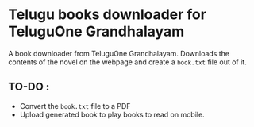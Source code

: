 # Telugu books downloader for TeluguOne Grandhalayam

A book downloader from TeluguOne Grandhalayam.
Downloads the contents of the novel on the webpage and create a `book.txt` file out of it.

## TO-DO :
- Convert the `book.txt` file to a PDF
- Upload generated book to play books to read on mobile.